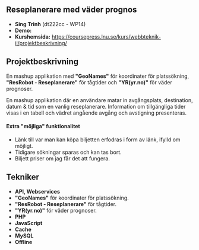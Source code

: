 ## Reseplanerare med väder prognos
- <b>Sing Trinh</b> (dt222cc - WP14)
- <b>Demo:</b>
- <b>Kurshemsida:</b> https://coursepress.lnu.se/kurs/webbteknik-ii/projektbeskrivning/

## Projektbeskrivning
En mashup applikation med <b>"GeoNames"</b> för koordinater för platssökning, <b>"ResRobot - Reseplanerare"</b> för tågtider och <b>"YR(yr.no)"</b> för väder prognoser.

En mashup applikation där en användare matar in avgångsplats, destination, datum & tid som en vanlig reseplanerare. Information om tillgängliga tider visas i en tabell och vädret angående avgång och avstigning presenteras.

#### Extra "möjliga" funktionalitet
- Länk till var man kan köpa biljetten erfodras i form av länk, ifylld om möjligt.
- Tidigare sökningar sparas och kan tas bort.
- Biljett priser om jag får det att fungera.

## Tekniker
- <b>API, Webservices</b>
 - <b>"GeoNames"</b> för koordinater för platssökning.
 - <b>"ResRobot - Reseplanerare"</b> för tågtider.
 - <b>"YR(yr.no)"</b> för väder prognoser.
- <b>PHP</b>
- <b>JavaScript</b>
- <b>Cache</b>
- <b>MySQL</b>
- <b>Offline</b>